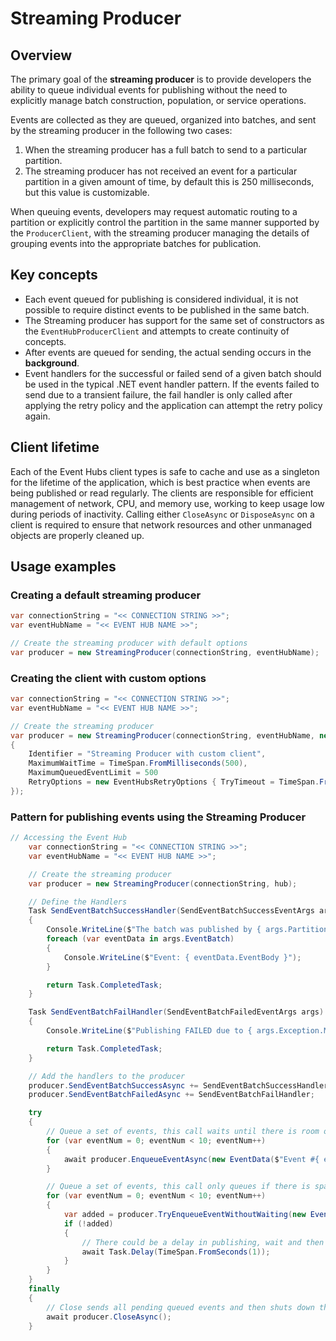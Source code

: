 # Streaming Producer
## Overview
The primary goal of the **streaming producer** is to provide developers the ability to queue individual events for publishing without the need to explicitly manage batch construction, population, or service operations.  

Events are collected as they are queued, organized into batches, and sent by the streaming producer in the following two cases:
1. When the streaming producer has a full batch to send to a particular partition.
2. The streaming producer has not received an event for a particular partition in a given amount of time, by default this is 250 milliseconds, but this value is customizable.

When queuing events, developers may request automatic routing to a partition or explicitly control the partition in the same manner supported by the `ProducerClient`, with the streaming producer managing the details of grouping events into the appropriate batches for publication.

## Key concepts

- Each event queued for publishing is considered individual, it is not possible to require distinct events to be published in the same batch.
- The Streaming producer has support for the same set of constructors as the `EventHubProducerClient` and attempts to create continuity of concepts.
- After events are queued for sending, the actual sending occurs in the **background**. 
- Event handlers for the successful or failed send of a given batch should be used in the typical .NET event handler pattern. If the events failed to send due to a transient failure, the fail handler is only called after applying the retry policy and the application can attempt the retry policy again. 


## Client lifetime
Each of the Event Hubs client types is safe to cache and use as a singleton for the lifetime of the application, which is best practice when events are being published or read regularly. The clients are responsible for efficient management of network, CPU, and memory use, working to keep usage low during periods of inactivity. Calling either `CloseAsync` or `DisposeAsync` on a client is required to ensure that network resources and other unmanaged objects are properly cleaned up.

## Usage examples

### Creating a default streaming producer

```csharp
var connectionString = "<< CONNECTION STRING >>";
var eventHubName = "<< EVENT HUB NAME >>";

// Create the streaming producer with default options
var producer = new StreamingProducer(connectionString, eventHubName);
```

### Creating the client with custom options

```csharp  
var connectionString = "<< CONNECTION STRING >>";
var eventHubName = "<< EVENT HUB NAME >>";

// Create the streaming producer
var producer = new StreamingProducer(connectionString, eventHubName, new StreamingProducerOptions
{
    Identifier = "Streaming Producer with custom client",
    MaximumWaitTime = TimeSpan.FromMilliseconds(500),
    MaximumQueuedEventLimit = 500
    RetryOptions = new EventHubsRetryOptions { TryTimeout = TimeSpan.FromMinutes(5) }
});    
```


### Pattern for publishing events using the Streaming Producer

```csharp
// Accessing the Event Hub
    var connectionString = "<< CONNECTION STRING >>";
    var eventHubName = "<< EVENT HUB NAME >>";

    // Create the streaming producer
    var producer = new StreamingProducer(connectionString, hub);

    // Define the Handlers
    Task SendEventBatchSuccessHandler(SendEventBatchSuccessEventArgs args)
    {
        Console.WriteLine($"The batch was published by { args.PartitionId }:");
        foreach (var eventData in args.EventBatch)
        {
            Console.WriteLine($"Event: { eventData.EventBody }");
        }

        return Task.CompletedTask;
    }

    Task SendEventBatchFailHandler(SendEventBatchFailedEventArgs args)
    {
        Console.WriteLine($"Publishing FAILED due to { args.Exception.Message } in partition { args.PartitionId }");

        return Task.CompletedTask;
    }

    // Add the handlers to the producer
    producer.SendEventBatchSuccessAsync += SendEventBatchSuccessHandler;
    producer.SendEventBatchFailedAsync += SendEventBatchFailHandler;

    try
    {
        // Queue a set of events, this call waits until there is room on the queue, but the events are actually sent in the background
        for (var eventNum = 0; eventNum < 10; eventNum++)
        {
            await producer.EnqueueEventAsync(new EventData($"Event #{ eventNum }"));
        }

        // Queue a set of events, this call only queues if there is space on the queue, the events are still sent in the background
        for (var eventNum = 0; eventNum < 10; eventNum++)
        {
            var added = producer.TryEnqueueEventWithoutWaiting(new EventData($"Event #{ eventNum }"));
            if (!added)
            {
                // There could be a delay in publishing, wait and then continue
                await Task.Delay(TimeSpan.FromSeconds(1));
            }
        }
    }
    finally
    {
        // Close sends all pending queued events and then shuts down the producer
        await producer.CloseAsync();
    }
```